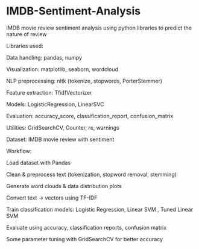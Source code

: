 # IMDB-Sentiment-Analysis
IMDB movie review sentiment analysis using python libraries to predict the nature of review

Libraries used:

Data handling: pandas, numpy

Visualization: matplotlib, seaborn, wordcloud

NLP preprocessing: nltk (tokenize, stopwords, PorterStemmer)

Feature extraction: TfidfVectorizer

Models: LogisticRegression, LinearSVC

Evaluation: accuracy_score, classification_report, confusion_matrix

Utilities: GridSearchCV, Counter, re, warnings

Dataset: IMDB movie review with sentiment 

Workflow:

Load dataset with Pandas

Clean & preprocess text (tokenization, stopword removal, stemming)

Generate word clouds & data distribution plots

Convert text → vectors using TF-IDF

Train classification models: Logistic Regression, Linear SVM , Tuned Linear SVM

Evaluate using accuracy, classification reports, confusion matrix

Some parameter tuning with GridSearchCV for better accuracy
